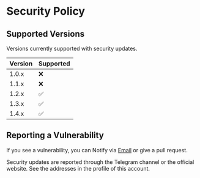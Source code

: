 # Security Policy

## Supported Versions

Versions currently supported with security updates.

| Version | Supported          |
|---------| ------------------ |
| 1.0.x   | :x: |
| 1.1.x   | :x: |
| 1.2.x   | :white_check_mark: |
| 1.3.x   | :white_check_mark: |
| 1.4.x   | :white_check_mark: |

## Reporting a Vulnerability

If you see a vulnerability, you can Notify via [Email](mailto:LaraXGram@gmail.com]) or give a pull request.

Security updates are reported through the Telegram channel or the official website.
See the addresses in the profile of this account.
